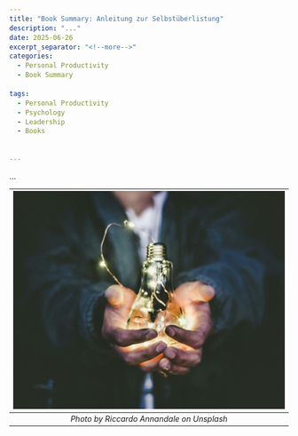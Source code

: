 ```yaml
---
title: "Book Summary: Anleitung zur Selbstüberlistung"
description: "..."
date: 2025-06-26
excerpt_separator: "<!--more-->"
categories:
  - Personal Productivity
  - Book Summary

tags:
  - Personal Productivity
  - Psychology
  - Leadership
  - Books


---
```


...

| ![image](/assets/images/riccardo-annandale-lightbulb-unsplash.jpg) |
|:--:|
| *Photo by Riccardo Annandale on Unsplash* |

